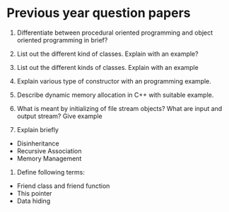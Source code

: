 # Previous year question papers

1. Differentiate between procedural oriented programming and object oriented programming in brief?

1. List out the different kind of classes. Explain with an example?

1. List out the different kinds of classes. Explain with an example

1. Explain various type of constructor with an programming example.

1. Describe dynamic memory allocation in C++ with suitable example.

1. What is meant by initializing of file stream objects? What are input and output stream? Give example

1. Explain briefly

- Disinheritance
- Recursive Association
- Memory Management

1. Define following terms:

- Friend class and friend function
- This pointer
- Data hiding
